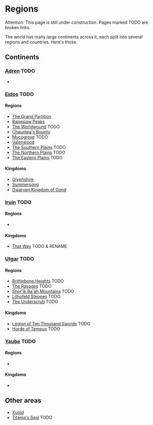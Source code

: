 # Regions

Attention: This page is still under construction. Pages marked TODO are broken
links.

The world has many large continents across it, each split into several regions
and countries. Here's those.


## Continents

### [Adren](continents/adren.md) TODO
  
  * []()
  
### [Eidos](continents/eidos.md) TODO

#### Regions

  * [The Grand Partition](grand_partition.md)
  * [Banesjaw Peaks](banesjaw_peaks.md)
  * [The Worldwound](worldwound.md) TODO
  * [Chauntea's Bounty](chaunteas_bounty.md)
  * [Mycogrove](mycogrove.md) TODO
  * [Valenwood](valenwood.md)
  * [The Southern Plains](plains_south.md) TODO
  * [The Northern Plains](plains_north.md) TODO
  * [The Eastern Plains](plains_east,md) TODO

#### Kingdoms

  * [Glyphshire](kingdoms/glyphshire.md)
  * [Summersong](kingdoms/summersong.md)
  * [Dwarven Kingdom of Gond](kingdoms/kingdom_of_gond.md)
  
### [Iruin](continents/iruin.md) TODO

#### Regions

  * []()

#### Kingdoms

  * [That Way](kingdoms/that_way.md) TODO & RENAME
  
### [Utgar](continents/utgar.md) TODO

#### Regions

  * [Brittlebone Heights](brittlebone_heights.md) TODO
  * [The Ravages](ravages.md) TODO
  * [Shor'lk Ba'ah Mountains](shorlk_baah_mountains.md) TODO
  * [Lithofeld Steppes](lithofeld.md) TODO
  * [The Underscrub](underscrub.md) TODO

#### Kingdoms

  * [Legion of Ten Thousand Swords](kingdoms/legion.md) TODO
  * [Horde of Tempus](kingdoms/horde.md) TODO

### [Yaube](continents/yaube.md) TODO

#### Regions

  * []()

#### Kingdoms

  * []()

## Other areas

  * [Xuoid](xuoid.md)
  * [Titania's Seal](titanias_seal.md) TODO